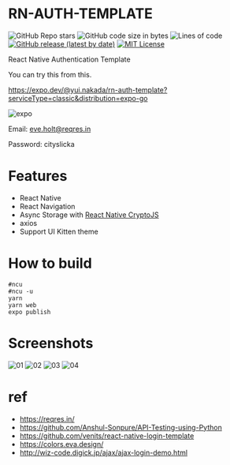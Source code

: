 # RN-AUTH-TEMPLATE

![GitHub Repo stars](https://img.shields.io/github/stars/yui0/rn-auth-template?style=social)
![GitHub code size in bytes](https://img.shields.io/github/languages/code-size/yui0/rn-auth-template)
![Lines of code](https://img.shields.io/tokei/lines/github/yui0/rn-auth-template)
[![GitHub release (latest by date)](https://img.shields.io/github/v/release/yui0/rn-auth-template)](https://github.com/yui0/rn-auth-template/releases)
[![MIT License](https://img.shields.io/badge/license-MIT-blue.svg?style=flat)](LICENSE)

React Native Authentication Template

You can try this from this.

https://expo.dev/@yui.nakada/rn-auth-template?serviceType=classic&distribution=expo-go

![expo](./expo-go.svg)

Email: eve.holt@reqres.in

Password: cityslicka

# Features

* React Native
* React Navigation
* Async Storage with [React Native CryptoJS](https://github.com/imchintan/react-native-crypto-js)
* axios
* Support UI Kitten theme

# How to build

```
#ncu
#ncu -u
yarn
yarn web
expo publish
```

# Screenshots

![01](./screenshots/01.png)
![02](./screenshots/02.png)
![03](./screenshots/03.png)
![04](./screenshots/04.png)

# ref

* https://reqres.in/
* https://github.com/Anshul-Sonpure/API-Testing-using-Python
* https://github.com/venits/react-native-login-template
* https://colors.eva.design/
* http://wiz-code.digick.jp/ajax/ajax-login-demo.html


